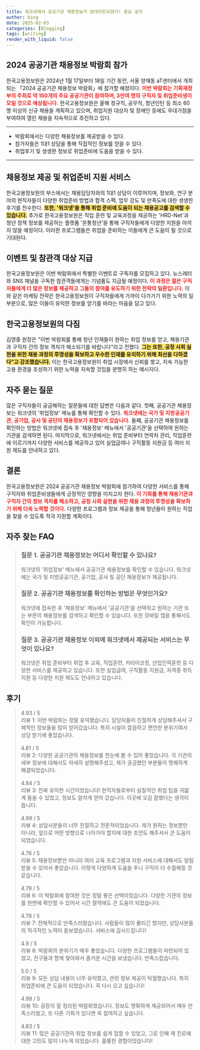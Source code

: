 ```yaml
---
title: 워크넷에서 공공기관 채용정보가 업데이트되었다! 중요 공지
author: bing
date: 2025-02-03
categories: [Blogging]
tags: [writing]
render_with_liquid: false
---
```



<h2 id='2024_공공기관_채용정보_박람회_참가'>2024 공공기관 채용정보 박람회 참가</h2>

<p>한국고용정보원은 2024년 1월 17일부터 18일 기간 동안, 서울 양재동 aT센터에서 개최되는 「2024 공공기관 채용정보 박람회」에 참가할 예정이다. <b><span style="color: #ee2323;">이번 박람회는 기획재정부의 주최로 약 150개의 주요 공공기관이 참여하며, 3만여 명의 구직자 및 취업준비생이 모일 것으로 예상됩니다.</span></b> 한국고용정보원은 올해 정규직, 공무직, 청년인턴 등 최소 60명 이상의 신규 채용을 계획하고 있으며, 취업지원 대상자 및 장애인 등에도 우대가점을 부여하여 열린 채용을 지속적으로 추진하고 있다.</p>

<hr />

<ul>
    <li>박람회에서는 다양한 채용정보를 제공받을 수 있다.</li>
    <li>참가자들은 1대1 상담을 통해 직접적인 정보를 얻을 수 있다.</li>
    <li>취업후기 및 생생한 정보로 취업준비에 도움을 받을 수 있다.</li>
</ul>

<hr />

<h2 id='채용정보_제공_및_취업준비_지원_서비스'>채용정보 제공 및 취업준비 지원 서비스</h2>

<p>한국고용정보원의 부스에서는 채용담당자와의 1대1 상담이 이루어지며, 정보화, 연구 분야의 현직자들이 다양한 취업준비 방법과 합격 스펙, 업무 강도 및 만족도에 대한 생생한 후기를 전수한다. <b><span style="background-color: #ffe066;">또한, '워크넷'을 통해 취업 준비에 도움이 되는 채용공고를 검색할 수 있습니다.</span></b> 추가로 한국고용정보원은 직업 훈련 및 교육과정을 제공하는 'HRD-Net'과 청년 정책 정보를 제공하는 플랫폼 '온통청년'을 통해 구직자들에게 다양한 지원을 아끼지 않을 예정이다. 이러한 프로그램들은 취업을 준비하는 이들에게 큰 도움이 될 것으로 기대된다.</p>

<h2 id='이벤트_및_참관객_대상_지급'>이벤트 및 참관객 대상 지급</h2>

<p>한국고용정보원은 이번 박람회에서 특별한 이벤트로 구독자를 모집하고 있다. 뉴스레터와 SNS 채널을 구독한 참관객들에게는 기념품도 지급될 예정이다. <b><span style="color: #ee2323;">이 과정은 젊은 구직자들에게 더 많은 정보를 제공하고 그들의 참여를 유도하기 위한 전략의 일환입니다.</span></b> 이와 같은 마케팅 전략은 한국고용정보원이 구직자들에게 가까이 다가가기 위한 노력의 일부분으로, 많은 이들이 유익한 정보를 얻기를 바라는 마음을 담고 있다.</p>

<h2 id='한국고용정보원의_다짐'>한국고용정보원의 다짐</h2>

<p>김영중 원장은 "이번 박람회를 통해 청년 인재들이 원하는 취업 정보를 얻고, 채용기관과 구직자 간의 정보 격차가 해소되기를 바랍니다"라고 전했다. <b><span style="background-color: #ffe066;">그는 또한, 공정 사회 실현을 위한 채용 과정의 투명성을 확보하고 우수한 인재를 유치하기 위해 최선을 다하겠다”고 강조했습니다.</span></b> 이는 한국고용정보원이 취업 시장에서 신뢰를 쌓고, 지속 가능한 고용 환경을 조성하기 위한 노력을 지속할 것임을 분명히 하는 메시지다.</p>

<h2 id='자주_묻는_질문'>자주 묻는 질문</h2>

<p>많은 구직자들이 궁금해하는 질문들에 대한 답변은 다음과 같다. 첫째, 공공기관 채용정보는 워크넷의 '취업정보' 메뉴를 통해 확인할 수 있다. <b><span style="color: #ee2323;">워크넷에는 국가 및 지방공공기관, 공기업, 공사 및 공단의 채용정보가 포함되어 있습니다.</span></b> 둘째, 공공기관 채용정보를 확인하는 방법은 워크넷에 접속 후 '채용정보' 메뉴에서 '공공기관'을 선택하여 원하는 기관을 검색하면 된다. 마지막으로, 워크넷에서는 취업 준비부터 연락처 관리, 직업훈련에 이르기까지 다양한 서비스를 제공하고 있어 실업급여나 구직활동 지원금 등 여러 지원 제도를 안내하고 있다.</p>

<h2 id='결론'>결론</h2>

<p>한국고용정보원은 2024 공공기관 채용정보 박람회에 참가하여 다양한 서비스를 통해 구직자와 취업준비생들에게 긍정적인 영향을 미치고자 한다. <b><span style="color: #ee2323;">이 기회를 통해 채용기관과 구직자 간의 정보 격차를 해소하고, 공정 사회 실현을 위한 채용 과정의 투명성을 확보하기 위해 더욱 노력할 것이다.</span></b> 다양한 프로그램과 정보 제공을 통해 청년들이 원하는 직업을 찾을 수 있도록 적극 지원할 계획이다.</p>


<h2 id='자주_찾는_FAQ'>자주 찾는 FAQ</h2>
<div itemscope="" itemtype="https://schema.org/FAQPage"> 
<blockquote> 
<div itemscope="" itemprop="mainEntity" itemtype="https://schema.org/Question"> 
<h3 itemprop="name">질문 1. 공공기관 채용정보는 어디서 확인할 수 있나요?</h3> 
<div itemscope="" itemprop="acceptedAnswer" itemtype="https://schema.org/Answer"> 
<span itemprop="text"> 
<p>워크넷의 '취업정보' 메뉴에서 공공기관 채용정보를 확인할 수 있습니다. 워크넷에는 국가 및 지방공공기관, 공기업, 공사 및 공단 채용정보가 제공됩니다.</p> 
</span> 
</div> 
</div> 

<div itemscope="" itemprop="mainEntity" itemtype="https://schema.org/Question"> 
<h3 itemprop="name">질문 2. 공공기관 채용정보를 확인하는 방법은 무엇인가요?</h3> 
<div itemscope="" itemprop="acceptedAnswer" itemtype="https://schema.org/Answer"> 
<span itemprop="text"> 
<p>워크넷에 접속한 후 '채용정보' 메뉴에서 '공공기관'을 선택하고 원하는 기관 또는 부문의 채용정보를 검색하고 확인할 수 있습니다. 또한 모바일 앱을 통해서도 확인이 가능합니다.</p> 
</span> 
</div> 
</div> 

<div itemscope="" itemprop="mainEntity" itemtype="https://schema.org/Question"> 
<h3 itemprop="name">질문 3. 공공기관 채용정보 이외에 워크넷에서 제공되는 서비스는 무엇이 있나요?</h3> 
<div itemscope="" itemprop="acceptedAnswer" itemtype="https://schema.org/Answer"> 
<span itemprop="text"> 
<p>워크넷은 취업 준비부터 취업 후 교육, 직업훈련, 커리어코칭, 산업인력훈련 등 다양한 서비스를 제공하고 있습니다. 또한 실업급여, 구직활동 지원금, 자격증 취득 지원 등 다양한 지원 제도도 안내하고 있습니다.</p> 
</span> 
</div> 
</div> 
</blockquote> 
</div>
<h2 id='후기'>후기</h2>
<div itemscope itemtype="https://schema.org/Product">
  <blockquote>
  <div itemprop="review" itemscope itemtype="https://schema.org/Review">
      <div itemprop="reviewRating" itemscope itemtype="https://schema.org/Rating"> <span itemprop="ratingValue">4.93</span> / <span itemprop="bestRating">5</span> </div>
      <span itemprop="reviewBody">리뷰 1: 이번 박람회는 정말 유익했습니다. 담당자들이 친절하게 상담해주셔서 구체적인 정보들을 많이 얻어갔습니다. 특히 시설이 깔끔하고 편안한 분위기여서 상담 받기에 좋았습니다.</span>
  </div>
  <br>
  <div itemprop="review" itemscope itemtype="https://schema.org/Review">
      <div itemprop="reviewRating" itemscope itemtype="https://schema.org/Rating"> <span itemprop="ratingValue">4.81</span> / <span itemprop="bestRating">5</span> </div>
      <span itemprop="reviewBody">리뷰 2: 다양한 공공기관의 채용정보를 한눈에 볼 수 있어 좋았습니다. 각 기관의 세부 정보에 대해서도 자세히 설명해주셨고, 제가 궁금했던 부분들이 명쾌하게 해결되었습니다.</span>
  </div>
  <br>
  <div itemprop="review" itemscope itemtype="https://schema.org/Review">
      <div itemprop="reviewRating" itemscope itemtype="https://schema.org/Rating"> <span itemprop="ratingValue">4.84</span> / <span itemprop="bestRating">5</span> </div>
      <span itemprop="reviewBody">리뷰 3: 진짜 유익한 시간이었습니다! 현직자들로부터 실질적인 취업 팁을 귀얇게 들을 수 있었고, 정보도 알차게 얻어 갔습니다. 이곳에 오길 잘했다는 생각이 듭니다.</span>
  </div>
  <br>
  <div itemprop="review" itemscope itemtype="https://schema.org/Review">
      <div itemprop="reviewRating" itemscope itemtype="https://schema.org/Rating"> <span itemprop="ratingValue">4.99</span> / <span itemprop="bestRating">5</span> </div>
      <span itemprop="reviewBody">리뷰 4: 상담사분들이 너무 친절하고 전문적이었습니다. 제가 원하는 정보뿐만 아니라, 앞으로 어떤 방향으로 나아가야 할지에 대한 조언도 해주셔서 큰 도움이 되었습니다.</span>
  </div>
  <br>
  <div itemprop="review" itemscope itemtype="https://schema.org/Review">
      <div itemprop="reviewRating" itemscope itemtype="https://schema.org/Rating"> <span itemprop="ratingValue">4.76</span> / <span itemprop="bestRating">5</span> </div>
      <span itemprop="reviewBody">리뷰 5: 채용정보뿐만 아니라 여러 교육 프로그램과 지원 서비스에 대해서도 알림 받을 수 있어서 좋았습니다. 이렇게 다양하게 도움을 주니 구직이 더 수월해질 것 같습니다.</span>
  </div>
  <br>
  <div itemprop="review" itemscope itemtype="https://schema.org/Review">
      <div itemprop="reviewRating" itemscope itemtype="https://schema.org/Rating"> <span itemprop="ratingValue">4.79</span> / <span itemprop="bestRating">5</span> </div>
      <span itemprop="reviewBody">리뷰 6: 이 박람회에 참여한 것은 정말 좋은 선택이었습니다. 다양한 기관의 정보를 한번에 확인할 수 있어서 시간 절약에도 큰 도움이 되었습니다.</span>
  </div>
  <br>
  <div itemprop="review" itemscope itemtype="https://schema.org/Review">
      <div itemprop="reviewRating" itemscope itemtype="https://schema.org/Rating"> <span itemprop="ratingValue">4.78</span> / <span itemprop="bestRating">5</span> </div>
      <span itemprop="reviewBody">리뷰 7: 전체적으로 만족스러웠습니다. 사람들이 많이 몰리긴 했지만, 상담사분들의 적극적인 노력이 돋보였습니다. 서비스에 감사드립니다!</span>
  </div>
  <br>
  <div itemprop="review" itemscope itemtype="https://schema.org/Review">
      <div itemprop="reviewRating" itemscope itemtype="https://schema.org/Rating"> <span itemprop="ratingValue">4.9</span> / <span itemprop="bestRating">5</span> </div>
      <span itemprop="reviewBody">리뷰 8: 박람회의 분위기가 매우 좋았습니다. 다양한 프로그램들이 마련되어 있었고, 친구들과 함께 찾아와서 즐거운 시간을 보냈습니다. 만족스럽습니다.</span>
  </div>
  <br>
  <div itemprop="review" itemscope itemtype="https://schema.org/Review">
      <div itemprop="reviewRating" itemscope itemtype="https://schema.org/Rating"> <span itemprop="ratingValue">5.0</span> / <span itemprop="bestRating">5</span> </div>
      <span itemprop="reviewBody">리뷰 9: 모든 상담 내용이 너무 유익했고, 관련 정보 제공이 탁월했습니다. 특히 취업준비에 큰 도움이 되었습니다. 꼭 다시 오고 싶습니다!</span>
  </div>
  <br>
  <div itemprop="review" itemscope itemtype="https://schema.org/Review">
      <div itemprop="reviewRating" itemscope itemtype="https://schema.org/Rating"> <span itemprop="ratingValue">4.98</span> / <span itemprop="bestRating">5</span> </div>
      <span itemprop="reviewBody">리뷰 10: 굉장히 잘 정리된 박람회였습니다. 정보도 명확하게 제공되어서 매우 만족스러웠고, 또 다른 기회가 있다면 꼭 참여하고 싶습니다.</span>
  </div>
  <br>
  <div itemprop="review" itemscope itemtype="https://schema.org/Review">
      <div itemprop="reviewRating" itemscope itemtype="https://schema.org/Rating"> <span itemprop="ratingValue">4.83</span> / <span itemprop="bestRating">5</span> </div>
      <span itemprop="reviewBody">리뷰 11: 많은 공공기관의 취업 정보를 쉽게 접할 수 있었고, 그로 인해 제 진로에 대한 고민도 많이 나누게 되었습니다. 훌륭한 경험이었습니다!</span>
  </div>
  </blockquote>
</div>
